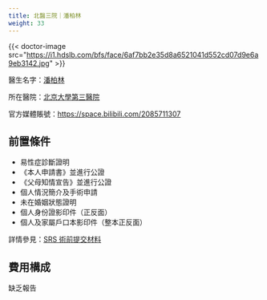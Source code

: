 ```yaml
---
title: 北醫三院｜潘柏林
weight: 33
---
```


{{< doctor-image src="https://i1.hdslb.com/bfs/face/6af7bb2e35d8a6521041d552cd07d9e6a9eb3142.jpg" >}}

醫生名字：[潘柏林](https://www.haodf.com/doctor/227082.html)

所在醫院：[北京大學第三醫院](https://amap.com/place/B000A7CGSS)

官方媒體賬號：<https://space.bilibili.com/2085711307>

## 前置條件

- 易性症診斷證明
- 《本人申請書》並進行公證
- 《父母知情宣告》並進行公證
- 個人情況簡介及手術申請
- 未在婚姻狀態證明
- 個人身份證影印件（正反面）
- 個人及家屬戶口本影印件（整本正反面）

詳情參見：[SRS 術前提交材料](pre-commit.pdf)

## 費用構成

缺乏報告
